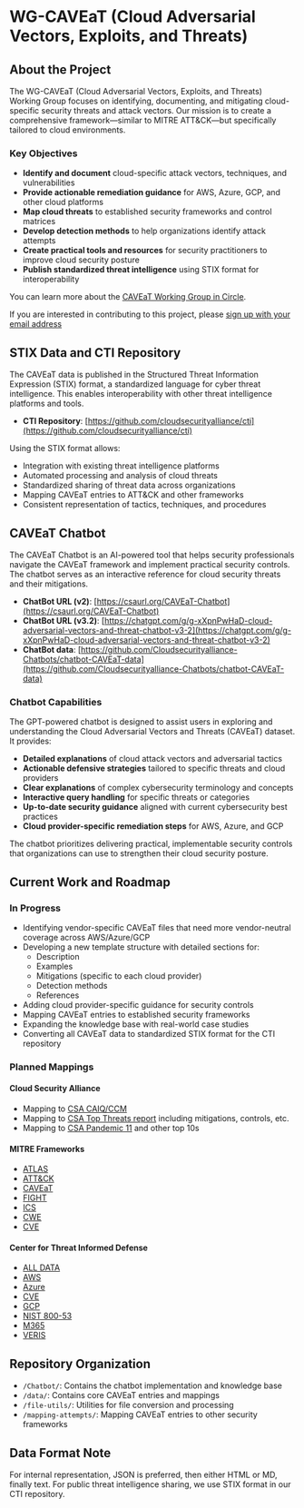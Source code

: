 # WG-CAVEaT (Cloud Adversarial Vectors, Exploits, and Threats)

## About the Project

The WG-CAVEaT (Cloud Adversarial Vectors, Exploits, and Threats) Working Group focuses on identifying, documenting, and mitigating cloud-specific security threats and attack vectors. Our mission is to create a comprehensive framework—similar to MITRE ATT&CK—but specifically tailored to cloud environments.

### Key Objectives

- **Identify and document** cloud-specific attack vectors, techniques, and vulnerabilities
- **Provide actionable remediation guidance** for AWS, Azure, GCP, and other cloud platforms
- **Map cloud threats** to established security frameworks and control matrices
- **Develop detection methods** to help organizations identify attack attempts
- **Create practical tools and resources** for security practitioners to improve cloud security posture
- **Publish standardized threat intelligence** using STIX format for interoperability

You can learn more about the [CAVEaT Working Group in Circle](https://circle.cloudsecurityalliance.org/community-home1?communitykey=cce2fd58-ba71-4280-9e3d-018c352d4100).

If you are interested in contributing to this project, please [sign up with your email address](https://csaurl.org/WG-CAVEaT-Form)

## STIX Data and CTI Repository

The CAVEaT data is published in the Structured Threat Information Expression (STIX) format, a standardized language for cyber threat intelligence. This enables interoperability with other threat intelligence platforms and tools.

- **CTI Repository**: [https://github.com/cloudsecurityalliance/cti](https://github.com/cloudsecurityalliance/cti)

Using the STIX format allows:
- Integration with existing threat intelligence platforms
- Automated processing and analysis of cloud threats
- Standardized sharing of threat data across organizations
- Mapping CAVEaT entries to ATT&CK and other frameworks
- Consistent representation of tactics, techniques, and procedures

## CAVEaT Chatbot

The CAVEaT Chatbot is an AI-powered tool that helps security professionals navigate the CAVEaT framework and implement practical security controls. The chatbot serves as an interactive reference for cloud security threats and their mitigations.

- **ChatBot URL (v2)**: [https://csaurl.org/CAVEaT-Chatbot](https://csaurl.org/CAVEaT-Chatbot)
- **ChatBot URL (v3.2)**: [https://chatgpt.com/g/g-xXpnPwHaD-cloud-adversarial-vectors-and-threat-chatbot-v3-2](https://chatgpt.com/g/g-xXpnPwHaD-cloud-adversarial-vectors-and-threat-chatbot-v3-2)
- **ChatBot data**: [https://github.com/Cloudsecurityalliance-Chatbots/chatbot-CAVEaT-data](https://github.com/Cloudsecurityalliance-Chatbots/chatbot-CAVEaT-data)

### Chatbot Capabilities

The GPT-powered chatbot is designed to assist users in exploring and understanding the Cloud Adversarial Vectors and Threats (CAVEaT) dataset. It provides:

- **Detailed explanations** of cloud attack vectors and adversarial tactics
- **Actionable defensive strategies** tailored to specific threats and cloud providers
- **Clear explanations** of complex cybersecurity terminology and concepts
- **Interactive query handling** for specific threats or categories
- **Up-to-date security guidance** aligned with current cybersecurity best practices
- **Cloud provider-specific remediation steps** for AWS, Azure, and GCP

The chatbot prioritizes delivering practical, implementable security controls that organizations can use to strengthen their cloud security posture.

## Current Work and Roadmap

### In Progress

- Identifying vendor-specific CAVEaT files that need more vendor-neutral coverage across AWS/Azure/GCP
- Developing a new template structure with detailed sections for:
  * Description
  * Examples
  * Mitigations (specific to each cloud provider)
  * Detection methods
  * References
- Adding cloud provider-specific guidance for security controls
- Mapping CAVEaT entries to established security frameworks
- Expanding the knowledge base with real-world case studies
- Converting all CAVEaT data to standardized STIX format for the CTI repository

### Planned Mappings

#### Cloud Security Alliance
- Mapping to [CSA CAIQ/CCM](https://cloudsecurityalliance.org/artifacts/cloud-controls-matrix-v4)
- Mapping to [CSA Top Threats report](https://cloudsecurityalliance.org/research/topics/top-threats) including mitigations, controls, etc.
- Mapping to [CSA Pandemic 11](https://cloudsecurityalliance.org/artifacts/top-threats-to-cloud-computing-pandemic-eleven-deep-dive) and other top 10s

#### MITRE Frameworks
- [ATLAS](https://atlas.mitre.org/)
- [ATT&CK](https://attack.mitre.org/)
- [CAVEaT](https://github.com/CloudSecurityAlliance-WG/WG-CAVEaT/tree/main/CAVEaT-files/md-files)
- [FIGHT](https://fight.mitre.org/)
- [ICS](https://attack.mitre.org/techniques/ics/)
- [CWE](https://cwe.mitre.org/)
- [CVE](https://github.com/cveproject/cvelistV5/)

#### Center for Threat Informed Defense
- [ALL DATA](https://github.com/center-for-threat-informed-defense/mappings-explorer/tree/main/mappings)
- [AWS](https://center-for-threat-informed-defense.github.io/mappings-explorer/external/aws/) 
- [Azure](https://center-for-threat-informed-defense.github.io/mappings-explorer/external/aws/)
- [CVE](https://center-for-threat-informed-defense.github.io/mappings-explorer/external/cve/)
- [GCP](https://center-for-threat-informed-defense.github.io/mappings-explorer/external/gcp/)
- [NIST 800-53](https://center-for-threat-informed-defense.github.io/mappings-explorer/external/nist/)
- [M365](https://center-for-threat-informed-defense.github.io/mappings-explorer/external/m365/)
- [VERIS](https://center-for-threat-informed-defense.github.io/mappings-explorer/external/veris/)

## Repository Organization

- `/Chatbot/`: Contains the chatbot implementation and knowledge base
- `/data/`: Contains core CAVEaT entries and mappings
- `/file-utils/`: Utilities for file conversion and processing
- `/mapping-attempts/`: Mapping CAVEaT entries to other security frameworks

## Data Format Note

For internal representation, JSON is preferred, then either HTML or MD, finally text. For public threat intelligence sharing, we use STIX format in our CTI repository.
